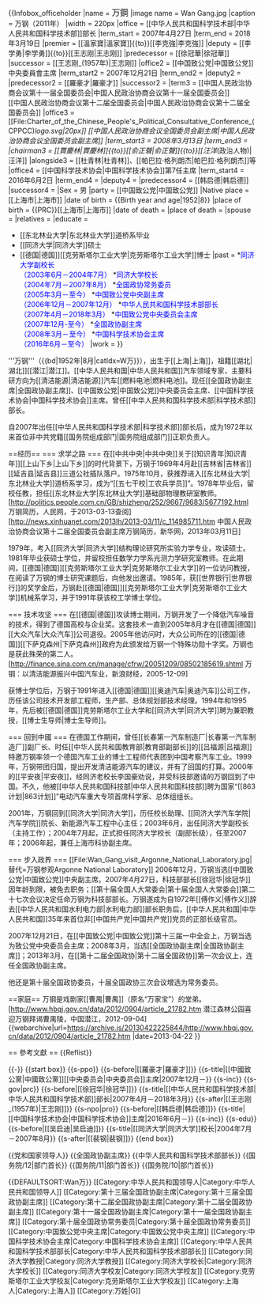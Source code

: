 {{Infobox_officeholder
|name = <span style="font-size:larger;">万鋼</span>
|image name = Wan Gang.jpg
|caption = 万钢（2011年）
|width = 220px
|office = [[中华人民共和国科学技术部|中华人民共和国科学技术部]]部长
|term_start = 2007年4月27日
|term_end = 2018年3月19日
|premier = [[溫家寶|溫家寶]]{{to}}[[李克強|李克強]]
|deputy = [[李学勇|李学勇]]{{to}}[[王志刚|王志刚]]
|predecessor = [[徐冠華|徐冠華]]
|successor = [[王志刚_(1957年)|王志刚]]
|office2 = [[中国致公党|中国致公党]]中央委員會主席
|term_start2 = 2007年12月21日
|term_end2 = 
|deputy2 = 
|predecessor2 = [[羅豪才|羅豪才]]
|successor2 = 
|term3 = [[中国人民政治协商会议第十一届全国委员会|中国人民政治协商会议第十一届全国委员会]]<br>[[中国人民政治协商会议第十二届全国委员会|中国人民政治协商会议第十二届全国委员会]]
|office3 = [[File:Charter_of_the_Chinese_People's_Political_Consultative_Conference_(CPPCC)_logo.svg|20px]] [[中国人民政治协商会议全国委员会副主席|中国人民政治协商会议全国委员会副主席]]
|term_start3 = 2008年3月13日
|term_end3 = 
|chairman3 = [[賈慶林|賈慶林]]{{to}}[[俞正聲|俞正聲]]{{to}}[[汪洋_(政治人物)|汪洋]]
|alongside3 = [[杜青林|杜青林]]、[[帕巴拉·格列朗杰|帕巴拉·格列朗杰]]等
|office4 = [[中国科学技术协会|中国科学技术协会]]第7任主席
|term_start4 = 2016年6月2日
|term_end4 = 
|deputy4 = 
|predecessor4 = [[韩启德|韩启德]]
|successor4 = 
|Sex = 男
|party = [[中国致公党|中国致公党]]
|Native place = [[上海市|上海市]]
|date of birth =  {{Birth year and age|1952|8}}
|place of birth = {{PRC}}[[上海市|上海市]]
|date of death = 
|place of death = 
|spouse = 
|relatives = 
|educate =
* [[东北林业大学|东北林业大学]]道桥系毕业
* [[同济大学|同济大学]]硕士
* [[德国|德国]][[克劳斯塔尔工业大学|克劳斯塔尔工业大学]]博士
|past = 
*<span style="color: blue;">同济大学副校长<br>（2003年6月－2004年7月）</span>
*<span style="color: blue;">同济大学校长<br>（2004年7月－2007年8月）</span>
*<span style="color: blue;">全国政协常务委员<br>（2005年3月－至今）</span>
*<span style="color: blue;">中国致公党中央副主席<br>（2006年12月－2007年12月）</span>
*<span style="color: blue;">中华人民共和国科学技术部部长<br>（2007年4月－2018年3月）</span>
*<span style="color: blue;">中国致公党中央委员会主席<br>（2007年12月-至今）</span>
*<span style="color: blue;">全国政协副主席<br>（2008年3月－至今）</span>
*<span style="color: blue;">中国科学技术协会主席<br>（2016年6月－至今）</span>
|work =
}}

'''万钢'''（{{bd|1952年|8月|catIdx=W万}}），出生于[[上海|上海]]，祖籍[[湖北|湖北]][[潜江|潜江]]。[[中华人民共和国|中华人民共和国]]汽车领域专家，主要科研方向为[[清洁能源|清洁能源]]汽车[[燃料电池|燃料电池]]。现任[[全国政协副主席|全国政协副主席]]、[[中国致公党|中国致公党]]中央委员会主席、[[中国科学技术协会|中国科学技术协会]]主席。曾任[[中华人民共和国科学技术部|科学技术部]]部长。

自2007年出任[[中华人民共和国科学技术部|科学技术部]]部长后，成为1972年以来首位非中共党籍[[国务院组成部门|国务院组成部门]]正职负责人。

==经历==
=== 求学之路 ===
在[[中共中央|中共中央]]关于[[知识青年|知识青年]][[上山下乡|上山下乡]]的时代背景下，万钢于1969年4月赴[[吉林省|吉林省]][[延吉县|延吉县]]三道公社插队落户。1975年10月，获推荐进入[[东北林业大学|东北林业大学]]道桥系学习，成为“[[五七干校|工农兵学员]]”。1978年毕业后，留校任教，担任[[东北林业大学|东北林业大学]]基础部物理教研室教师。<ref name=rmw>[http://politics.people.com.cn/GB/shizheng/252/9667/9683/5677192.html 万钢简历，人民网，于2013-03-13查阅]</ref><ref name=xhw>[http://news.xinhuanet.com/2013lh/2013-03/11/c_114985711.htm 中国人民政治协商会议第十二届全国委员会副主席万钢简历，新华网，2013年03月11日]</ref>

1979年，考入[[同济大学|同济大学]]结构理论研究所实验力学专业，攻读硕士。1981年毕业获硕士学位，并留校担任数学力学系光测力学研究室教师。在此期间，[[德国|德国]][[克劳斯塔尔工业大学|克劳斯塔尔工业大学]]的一位访问教授，在阅读了万钢的博士研究课题后，向他发出邀请。1985年，获[[世界银行|世界银行]]的奖学金后，万钢赴[[德国|德国]][[克劳斯塔尔工业大学|克劳斯塔尔工业大学]]机械系学习，并于1991年获该校工学博士学位。<ref name=rmw/><ref name=xhw/>

=== 技术攻坚 ===
在[[德国|德国]]攻读博士期间，万钢开发了一个降低汽车噪音的技术，得到了德国高校与企业奖。这套技术一直到2005年8月才在[[德国|德国]][[大众汽车|大众汽车]]公司退役。2005年他访问时，大众公司所在的[[德国|德国]][[下萨克森州|下萨克森州]]政府为此颁发给万钢一个特殊功勋十字奖。万钢也是获此殊荣的第二人。<ref name=xhw/><ref>[http://finance.sina.com.cn/manage/cfrw/20051209/08502185619.shtml 万钢：以清洁能源振兴中国汽车业，新浪财经，2005-12-09]</ref>

获博士学位后，万钢于1991年进入[[德国|德国]][[奥迪汽车|奥迪汽车]]公司工作，历任该公司技术开发部工程师，生产部、总体规划部技术经理。1994年和1995年，先后被[[德国|德国]]克劳斯塔尔工业大学和[[同济大学|同济大学]]聘为兼职教授，[[博士生导师|博士生导师]]。<ref name=rmw/><ref name=xhw/>

=== 回到中國 ===
在德国工作期间，曾任[[长春第一汽车制造厂|长春第一汽车制造厂]]副厂长、时任[[中华人民共和国教育部|教育部副部长]]的[[吕福源|吕福源]]特邀万钢率领一个德国汽车工业的博士工程师代表团到中国考察汽车工业。1999年，万钢带团归国，提出开发清洁能源汽车的建议，并有了回国的打算。2000年的[[平安夜|平安夜]]，经同济老校长李国豪劝说，并受科技部邀请的万钢回到了中国。不久，他被[[中华人民共和国科技部|中华人民共和国科技部]]聘为国家“[[863计划|863计划]]”电动汽车重大专项首席科学家、总体组组长。<ref name=rmw/><ref name=xhw/>

2001年，万钢回到[[同济大学|同济大学]]，历任校长助理、[[同济大学汽车学院|汽车学院]]院长、新能源汽车工程中心主任；2003年6月，出任同济大学副校长（主持工作）；2004年7月起，正式担任同济大学校长（副部长级），任至2007年；2006年起，兼任上海市科协副主席。<ref name=rmw/><ref name=xhw/>

=== 步入政界 ===
[[File:Wan_Gang_visit_Argonne_National_Laboratory.jpg|替代=万钢参观Argonne National Laboratory]]
2006年12月，万钢当选[[中国致公党|中国致公党]]中央副主席。2007年4月27日，科技部部长[[徐冠华|徐冠华]]因年龄到限，被免去职务；[[第十届全国人大常委会|第十届全国人大常委会]]第二十七次会议决定任命万钢为科技部部长。万钢遂成为自1972年[[傅作义|傅作义]]辞去[[中华人民共和国水利电力部|水利电力部]]部长职务后，[[中华人民共和国|中华人民共和国]]35年来首位非[[中国共产党|中国共产党]]党员的正部长级官员<ref name="xhw" />。

2007年12月21日，在[[中国致公党|中国致公党]]第十三届一中全会上，万钢当选为致公党中央委员会主席；2008年3月，当选[[全国政协副主席|全国政协副主席]]；2013年3月，在[[第十二届全国政协|第十二届全国政协]]第一次会议上，连任全国政协副主席<ref name="xhw" />。

他还是第十届全国政协委员，十届全国政协三次会议增选为常务委员<ref name="xhw" />。

==家庭==
万钢是戏剧家[[曹禺|曹禺]]（原名“万家宝”）的堂弟。<ref>[http://www.hbqj.gov.cn/data/2012/0904/article_21782.htm 潜江森林公园喜迎万钢拜谒曹禺陵，中国潜江，2012-09-04] {{webarchive|url=https://archive.is/20130422225844/http://www.hbqj.gov.cn/data/2012/0904/article_21782.htm |date=2013-04-22 }}</ref>

== 參考文獻 ==
{{Reflist}}

{{-}}
{{start box}}
{{s-ppo}}
{{s-before|[[羅豪才|羅豪才]]}}
{{s-title|[[中國致公黨|中國致公黨]][[中央委员会|中央委员会]]主席|2007年12月－}}
{{s-inc}}
{{s-gov|prc}}
{{s-before|[[徐冠华|徐冠华]]}}
{{s-title|[[中华人民共和国科学技术部|中华人民共和国科学技术部]]部长|2007年4月－2018年3月}}
{{s-after|[[王志刚_(1957年)|王志刚]]}}
{{s-npo|pro}}
{{s-before|[[韩启德|韩启德]]}}
{{s-title|[[中国科学技术协会|中国科学技术协会]]主席|2016年6月－}}
{{s-inc}}
{{s-edu}}
{{s-before|[[吴启迪|吴启迪]]}}
{{s-title|[[同济大学|同济大学]]校长|2004年7月－2007年8月}}
{{s-after|[[裴钢|裴钢]]}}
{{end box}}

{{党和国家领导人}}
{{全国政协副主席}}
{{中华人民共和国科学技术部部长}}
{{国务院/12|部门首长}}
{{国务院/11|部门首长}}
{{国务院/10|部门首长}}

{{DEFAULTSORT:Wan万}}
[[Category:中华人民共和国领导人|Category:中华人民共和国领导人]]
[[Category:第十三届全国政协副主席|Category:第十三届全国政协副主席]]
[[Category:第十二届全国政协副主席|Category:第十二届全国政协副主席]]
[[Category:第十一届全国政协副主席|Category:第十一届全国政协副主席]]
[[Category:第十届全国政协常务委员|Category:第十届全国政协常务委员]]
[[Category:中国致公党中央主席|Category:中国致公党中央主席]]
[[Category:中国科学技术协会主席|Category:中国科学技术协会主席]]
[[Category:中华人民共和国科学技术部部长|Category:中华人民共和国科学技术部部长]]
[[Category:同济大学教授|Category:同济大学教授]]
[[Category:同济大学校长|Category:同济大学校长]]
[[Category:同济大学校友|Category:同济大学校友]]
[[Category:克劳斯塔尔工业大学校友|Category:克劳斯塔尔工业大学校友]]
[[Category:上海人|Category:上海人]]
[[Category:万姓|G]]